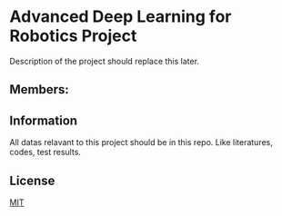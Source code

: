 # Advanced Deep Learning for Robotics Project

Description of the project should replace this later.

## Members:


## Information
All datas relavant to this project should be in this repo. Like literatures, codes, test results.

## License
[MIT](https://choosealicense.com/licenses/mit/)
